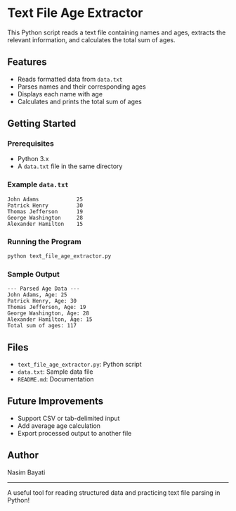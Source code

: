 # Text File Age Extractor

This Python script reads a text file containing names and ages, extracts the relevant information, and calculates the total sum of ages.

## Features
- Reads formatted data from `data.txt`
- Parses names and their corresponding ages
- Displays each name with age
- Calculates and prints the total sum of ages

## Getting Started

### Prerequisites
- Python 3.x
- A `data.txt` file in the same directory

### Example `data.txt`
```
John Adams            25
Patrick Henry         30
Thomas Jefferson      19
George Washington     28
Alexander Hamilton    15
```

### Running the Program
```bash
python text_file_age_extractor.py
```

### Sample Output
```
--- Parsed Age Data ---
John Adams, Age: 25
Patrick Henry, Age: 30
Thomas Jefferson, Age: 19
George Washington, Age: 28
Alexander Hamilton, Age: 15
Total sum of ages: 117
```

## Files
- `text_file_age_extractor.py`: Python script
- `data.txt`: Sample data file
- `README.md`: Documentation

## Future Improvements
- Support CSV or tab-delimited input
- Add average age calculation
- Export processed output to another file

## Author
Nasim Bayati

---
A useful tool for reading structured data and practicing text file parsing in Python!
